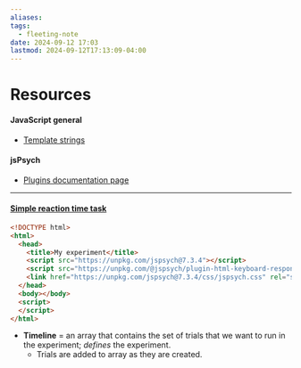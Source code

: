 ```yaml
---
aliases: 
tags:
  - fleeting-note
date: 2024-09-12 17:03
lastmod: 2024-09-12T17:13:09-04:00
---
```

# Resources

#### JavaScript general

- [Template strings](https://developer.mozilla.org/en-US/docs/Web/JavaScript/Reference/Template_literals)

#### jsPsych
- [Plugins documentation page](https://www.jspsych.org/v7/overview/plugins/)

---
#### [Simple reaction time task](https://www.jspsych.org/v7/tutorials/rt-task/)

```html
<!DOCTYPE html>
<html>
  <head>
    <title>My experiment</title>
    <script src="https://unpkg.com/jspsych@7.3.4"></script>
    <script src="https://unpkg.com/@jspsych/plugin-html-keyboard-response@1.1.3"></script>
    <link href="https://unpkg.com/jspsych@7.3.4/css/jspsych.css" rel="stylesheet" type="text/css" />
  </head>
  <body></body>
  <script>
  </script>
</html>
```

- **Timeline** = an array that contains the set of trials that we want to run in the experiment; *defines* the experiment.
	- Trials are added to array as they are created.